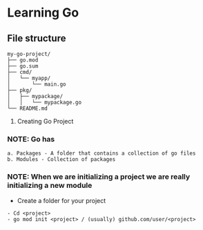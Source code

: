 # Learning Go

## File structure
```
my-go-project/
├── go.mod
├── go.sum
├── cmd/
│   └── myapp/
│       └── main.go
├── pkg/
│   ├── mypackage/
│   │   └── mypackage.go
└── README.md
```

1. Creating Go Project

### NOTE: Go has
    a. Packages - A folder that contains a collection of go files
    b. Modules - Collection of packages 

### NOTE: When we are initializing a project we are really initializing a new module

- Create a folder for your project
```
- Cd <project>
- go mod init <project> / (usually) github.com/user/<project>
```
